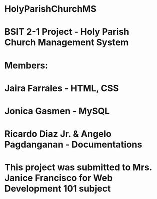 # HolyParishChurchMS
# BSIT 2-1 Project - Holy Parish Church Management System
# Members:
# Jaira Farrales - HTML, CSS
# Jonica Gasmen - MySQL
# Ricardo Diaz Jr. & Angelo Pagdanganan - Documentations

# This project was submitted to Mrs. Janice Francisco for Web Development 101 subject
